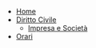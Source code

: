 * [Home](/)
* [Diritto Civile](diritto-civile/index.md)
    * [Impresa e Società](diritto-civile/l'imprenditore.md)
* [Orari](orari.md)
